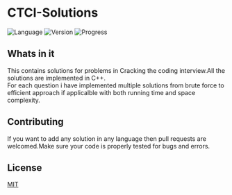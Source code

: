 # CTCI-Solutions
![Language](https://img.shields.io/badge/Language-C%2B%2B-brightgreen) ![Version](https://img.shields.io/badge/Version-1.0-red) ![Progress](https://img.shields.io/badge/Progress-14%2F189-9cf)

## Whats in it
 This contains solutions for problems in Cracking the coding interview.All the solutions are implemented in C++.  
 For each question i have implemented multiple solutions from brute force to efficient approach if applicalble with both running time and
 space complexity.
## Contributing
If you want to add any solution in any language then pull requests are welcomed.Make sure your code is properly tested for bugs and
errors.
## License
[MIT](https://choosealicense.com/licenses/mit/)
